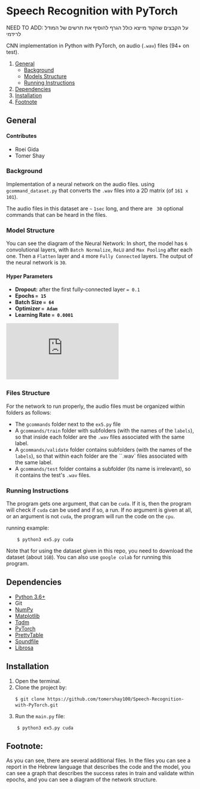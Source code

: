 

# Speech Recognition with PyTorch

NEED TO ADD:
על הקבצים שהקוד מייצא כולל הגרף
להוסיף את תרשים של המודל לרידמי

CNN implementation in Python with PyTorch, on audio (``.wav``) files (94+ on test).

1. [General](#General)
    - [Background](#background)
    - [Models Structure](https://github.com/tomershay100/Speech-Recognition-with-PyTorch/blob/main/README.md#models-structure)
    - [Running Instructions](https://github.com/tomershay100/Speech-Recognition-with-PyTorch/blob/main/README.md#running-instructions)
2. [Dependencies](#dependencies) 
3. [Installation](#installation)
4. [Footnote](#footnote)

## General

#### Contributes
* Roei Gida
* Tomer Shay

### Background
Implementation of a neural network on the audio files. using ``gcommand_dataset.py`` that converts the ``.wav`` files into a 2D matrix (of ``161 x 101``).

The audio files in this dataset are ``~`` ``1sec`` long, and there are `` 30`` optional commands that can be heard in the files.

### Model Structure
You can see the diagram of the Neural Network:
In short, the model has ``6`` convolutional layers, with ``Batch Normalize``, ``ReLU`` and ``Max Pooling`` after each one. Then a ``Flatten`` layer and ``4`` more ``Fully Connected`` layers. The output of the neural network is ``30``.
#### Hyper Parameters

 - **Dropout:** after the first fully-connected layer ``= 0.1``
 - **Epochs ``= 15``**
 - **Batch Size  ``= 64``**
 - **Optimizer  ``= Adam``**
 - **Learning Rate  ``= 0.0001``**

![Model Structure](https://github.com/tomershay100/Speech-Recognition-with-PyTorch/blob/main/CNN%20Architecture.drawio.pdf)

### Files Structure

For the network to run properly, the audio files must be organized within folders as follows:
* The ``gcommands`` folder next to the ``ex5.py`` file
* A ``gcommands/train`` folder with subfolders (with the names of the ``labels``), so that inside each folder are the ``.wav`` files associated with the same label.
* A ``gcommands/validate`` folder contains subfolders (with the names of the `labels`), so that within each folder are the ``.wav` files associated with the same label.
* A ``gcommands/test`` folder contains a subfolder (its name is irrelevant), so it contains the test's ``.wav`` files.

### Running Instructions

The program gets one argument, that can be ``cuda``. If it is, then the program will check if ``cuda`` can be used and if so, a run. If no argument is given at all, or an argument is not ``cuda``, the program will run the code on the ``cpu``.

running example:
```
	$ python3 ex5.py cuda
```

Note that for using the dataset given in this repo, you need to download the dataset (about ``1GB``). You can also use ``google colab`` for running this program.
## Dependencies
* [Python 3.6+](https://www.python.org/downloads/)
* Git
* [NumPy](https://numpy.org/install/)
* [Matplotlib](https://matplotlib.org/stable/users/installing.html)
* [Tqdm](https://pypi.org/project/tqdm/)
* [PyTorch](https://pytorch.org/get-started/locally/)
* [PrettyTable](https://pypi.org/project/prettytable/)
* [Soundfile](https://pypi.org/project/SoundFile/)
* [Librosa](https://pypi.org/project/Librosa/)


## Installation

1. Open the terminal.
2. Clone the project by:
	```
	$ git clone https://github.com/tomershay100/Speech-Recognition-with-PyTorch.git
	```
3. Run the ```main.py``` file:
```
	$ python3 ex5.py cuda
```

 
## Footnote:
As you can see, there are several additional files. In the files you can see a report in the Hebrew language that describes the code and the model, you can see a graph that describes the success rates in train and validate within epochs, and you can see a diagram of the network structure.
